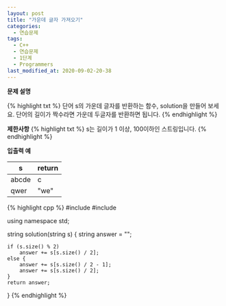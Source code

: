 ```yaml
---
layout: post
title: "가운데 글자 가져오기"
categories:
  - 연습문제
tags:
  - C++
  - 연습문제
  - 1단계
  - Programmers
last_modified_at: 2020-09-02-20-38
---
```


<strong>문제 설명</strong>

{% highlight txt %}
단어 s의 가운데 글자를 반환하는 함수, solution을 만들어 보세요.
단어의 길이가 짝수라면 가운데 두글자를 반환하면 됩니다.
{% endhighlight %}

<strong>제한사항</strong>
{% highlight txt %}
s는 길이가 1 이상, 100이하인 스트링입니다.
{% endhighlight %}

<strong>입출력 예</strong>

| s	| return |
| --- | --- |
| abcde |	c |
| qwer | "we" |

{% highlight cpp %}
#include <string>
#include <vector>

using namespace std;

string solution(string s) {
    string answer = "";
        
    if (s.size() % 2)
        answer += s[s.size() / 2];
    else {
        answer += s[s.size() / 2 - 1];
        answer += s[s.size() / 2];
    } 
    return answer;
}
{% endhighlight %}
